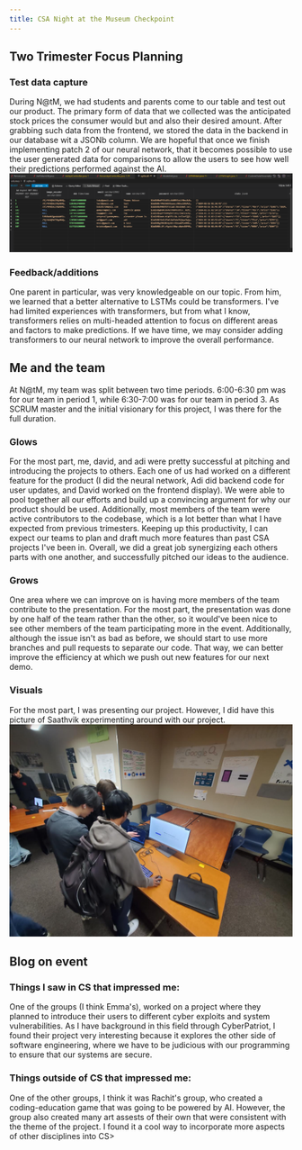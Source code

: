 ```yaml
---
title: CSA Night at the Museum Checkpoint
---
```


## Two Trimester Focus Planning

### Test data capture
During N@tM, we had students and parents come to our table and test out our product. The primary form of data that we collected was the anticipated stock prices the consumer would but and also their desired amount. After grabbing such data from the frontend, we stored the data in the backend in our database wit a JSONb column. We are hopeful that once we finish implementing patch 2 of our neural network, that it becomes possible to use the user generated data for comparisons to allow the users to see how well their predictions performed against the AI.
![](/assets/img/data.png "Saathvik")

### Feedback/additions
One parent in particular, was very knowledgeable on our topic. From him, we learned that a better alternative to LSTMs could be transformers. I've had limited experiences with transformers, but from what I know, transformers relies on multi-headed attention to focus on different areas and factors to make predictions. If we have time, we may consider adding transformers to our neural network to improve the overall performance.

## Me and the team
At N@tM, my team was split between two time periods. 6:00-6:30 pm was for our team in period 1, while 6:30-7:00 was for our team in period 3. As SCRUM master and the initial visionary for this project, I was there for the full duration.

### Glows
For the most part, me, david, and adi were pretty successful at pitching and introducing the projects to others. Each one of us had worked on a different feature for the product (I did the neural network, Adi did backend code for user updates, and David worked on the frontend display). We were able to pool together all our efforts and build up a convincing argument for why our product should be used. Additionally, most members of the team were active contributors to the codebase, which is a lot better than what I have expected from previous trimesters. Keeping up this productivity, I can expect our teams to plan and draft much more features than past CSA projects I've been in. Overall, we did a great job synergizing each others parts with one another, and successfully pitched our ideas to the audience.

### Grows
One area where we can improve on is having more members of the team contribute to the presentation. For the most part, the presentation was done by one half of the team rather than the other, so it would've been nice to see other members of the team participating more in the event. Additionally, although the issue isn't as bad as before, we should start to use more branches and pull requests to separate our code. That way, we can better improve the efficiency at which we push out new features for our next demo.

### Visuals 
For the most part, I was presenting our project. However, I did have this picture of Saathvik experimenting around with our project.
![](/assets/img/musemSaathvik.png "Saathvik")

## Blog on event

### Things I saw in CS that impressed me:
One of the groups (I think Emma's), worked on a project where they planned to introduce their users to different cyber exploits and system vulnerabilities. As I have background in this field through CyberPatriot, I found their project very interesting because it explores the other side of software engineering, where we have to be judicious with our programming to ensure that our systems are secure.

### Things outside of CS that impressed me:
One of the other groups, I think it was Rachit's group, who created a coding-education game that was going to be powered by AI. However, the group also created many art assests of their own that were consistent with the theme of the project. I found it a cool way to incorporate more aspects of other disciplines into CS>